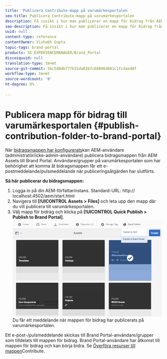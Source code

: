 ```yaml
---
title: 'Publicera Contribute-mapp på varumärkesportalen '
seo-title: Publicera Contribute-mapp på varumärkesportalen
description: Få insikt i hur man publicerar en mapp för bidrag från AEM Assets till Brand Portal i varumärkesportalen 6.4.5.
seo-description: Få insikt i hur man publicerar en mapp för bidrag från AEM Assets till Brand Portal i varumärkesportalen 6.4.5.
uuid: null
content-type: reference
contentOwner: Vishabh Gupta
topic-tags: brand-portal
products: SG_EXPERIENCEMANAGER/Brand_Portal
discoiquuid: null
translation-type: tm+mt
source-git-commit: 5bc5d8db777b31da82b7c68896d881c1fcdaed8f
workflow-type: tm+mt
source-wordcount: '0'
ht-degree: 0%

---
```



# Publicera mapp för bidrag till varumärkesportalen {#publish-contribution-folder-to-brand-portal}

När [bidragsmappen har konfigurerats](brand-portal-configure-contribution-folder-properties.md)kan AEM-användare (administratör/icke-admin-användare) publicera bidragsmappen från AEM Assets till Brand Portal. Användare/grupper på varumärkesportalen som har behörighet att komma åt bidragsmappen får ett e-postmeddelande/pulsmeddelande när publiceringsåtgärden har slutförts.

**Så här publicerar du bidragsmappen:**

1. Logga in på din AEM-författarinstans.
Standard-URL: http:// localhost:4502/aem/start.html
1. Navigera till **[!UICONTROL Assets > Files]** och leta upp den mapp där du vill publicera till varumärkesportalen.
1. Välj mapp för bidrag och klicka på **[!UICONTROL Quick Publish > Publish to Brand Portal]**.
   ![](assets/publish-contribution-folder-to-bp.png)
Du får ett meddelande när mappen för bidrag har publicerats på varumärkesportalen.

Ett e-post-/pulsmeddelande skickas till Brand Portal-användare/grupper som tilldelats till mappen för bidrag. Brand Portal-användare har åtkomst till mappen för bidrag och kan börja bidra. Se [Överföra resurser till mappen](brand-portal-upload-assets-to-contribution-folder.md)Contribute.
